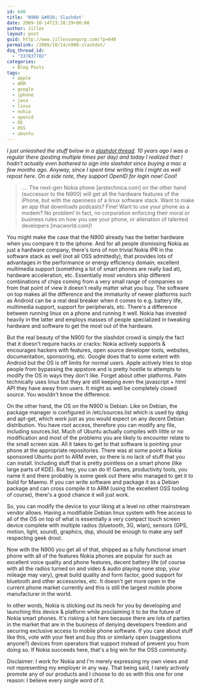 ```yaml
---
id: 640
title: 'N900 &#038; Slashdot'
date: 2009-10-14T23:18:29+00:00
author: Jilles
layout: post
guid: http://www.jillesvangurp.com/?p=640
permalink: /2009/10/14/n900-slashdot/
dsq_thread_id:
  - "337837702"
categories:
  - Blog Posts
tags:
  - apple
  - ARM
  - google
  - iphone
  - java
  - linux
  - nokia
  - openid
  - OS
  - OSS
  - ubuntu
---
```

*I just unleashed the stuff below in a <a href="http://linux.slashdot.org/story/09/10/14/1544205/How-Nokia-Learned-To-Love-Openness">slashdot thread</a>. 10 years ago I was a regular there (posting multiple times per day) and today I realized that I hadn't actually even bothered to sign into slashdot since buying a mac a few months ago. Anyway, since I spent time writing this I might as well repost here. On a side note, they support OpenID for login now! Cool!*

>  .... The next-gen Nokia phone [arstechnica.com] on the other hand (successor to the N900) will get all the hardware features of the iPhone, but with the openness of a linux software stack. Want to make an app that downloads podcasts? Fine! Want to use your phone as a modem? No problem! In fact, no corporation enforcing their moral or business rules on how you use your phone, or alienation of talented developers [macworld.com]! 

You might make the case that the N900 already has the better hardware when you compare it to the iphone. And for all people dismissing Nokia as just a hardware company, there's tons of non trivial Nokia IPR in the software stack as well (not all OSS admittedly), that provides lots of advantages in the performance or energy efficiency domain; excellent multimedia support (something a lot of smart phones are really bad at), hardware acceleration, etc. Essentially most vendors ship different combinations of chips coming from a very small range of companies so from that point of view it doesn't really matter what you buy. The software on top makes all the difference and the immaturity of newer platforms such as Android can be a real deal breaker when it comes to e.g. battery life, multimedia support, support for peripherals, etc. There's a difference between running linux on a phone and running it well. Nokia has invested heavily in the latter and employs masses of people specialized in tweaking hardware and software to get the most out of the hardware.

But the real beauty of the N900 for the slashdot crowd is simply the fact that it doesn't require hacks or cracks: Nokia actively supports & encourages hackers with features, open source developer tools, websites, documentation, sponsoring, etc. Google does that to some extent with Android but the OS is off limits for normal users. Apple actively tries to stop people from bypassing the appstore and is pretty hostile to attempts to modify the OS in ways they don't like. Forget about other platforms. Palm technically uses linux but they are still keeping even the javascript + html API they have away from users. It might as well be completely closed source. You wouldn't know the difference.

On the other hand, the OS on the N900 is Debian. Like on Debian, the package manager is configured in /etc/sources.list which is used by dpkg and apt-get, which work just as you would expect on any decent Debian distribution. You have root access, therefore you can modify any file, including sources.list. Much of Ubuntu actually compiles with little or no modification and most of the problems you are likely to encounter relate to the small screen size. All it takes to get to that software is pointing your phone at the appropriate repositories. There was at some point a Nokia sponsored Ubuntu port to ARM even, so there is no lack of stuff that you can install. Including stuff that is pretty pointless on a smart phone (like large parts of KDE). But hey, you can do it! Games, productivity tools, you name it and there probably is some geek out there who managed to get it to build for Maemo. If you can write software and package it as a Debian package and can cross compile it to ARM (using the excellent OSS tooling of course), there's a good chance it will just work.

So, you can modify the device to your liking at a level no other mainstream vendor allows. Having a modifiable Debian linux system with free access to all of the OS on top of what is essentially a very compact touch screen device complete with multiple radios (bluetooth, 3G, wlan), sensors (GPS, motion, light, sound), graphics, dsp, should be enough to make any self respecting geek drool.

Now with the N900 you get all of that, shipped as a fully functional smart phone with all of the features Nokia phones are popular for such as excellent voice quality and phone features, decent battery life (of course with all the radios turned on and video & audio playing none stop, your mileage may vary), great build quality and form factor, good support for bluetooth and other accessories, etc. It doesn't get more open in the current phone market currently and this is still the largest mobile phone manufacturer in the world.

In other words, Nokia is sticking out its neck for you by developing and launching this device & platform while proclaiming it to be the future of Nokia smart phones. It's risking a lot here because there are lots of parties in the market that are in the business of denying developers freedom and securing exclusive access to mobile phone software. If you care about stuff like this, vote with your feet and buy this or similarly open (suggestions anyone?) devices from operators that support instead of prevent you from doing so. If Nokia succeeds here, that's a big win for the OSS community.

Disclaimer: I work for Nokia and I'm merely expressing my own views and not representing my employer in any way. That being said, I rarely actively promote any of our products and I choose to do so with this one for one reason: I believe every single word of it.